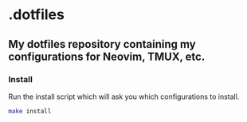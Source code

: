 # .dotfiles

## My dotfiles repository containing my configurations for Neovim, TMUX, etc.

### Install

Run the install script which will ask you which configurations to install.

```sh
make install
```
